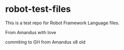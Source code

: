 # robot-test-files

This is a test repo for Robot Framework Language files.

From Amandus with love

commiting to GH from Amandus x8 old

